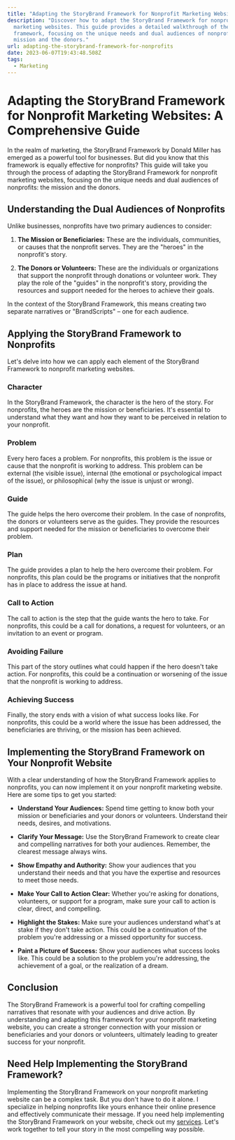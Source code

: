 ```yaml
---
title: "Adapting the StoryBrand Framework for Nonprofit Marketing Websites"
description: "Discover how to adapt the StoryBrand Framework for nonprofit
  marketing websites. This guide provides a detailed walkthrough of the
  framework, focusing on the unique needs and dual audiences of nonprofits: the
  mission and the donors."
url: adapting-the-storybrand-framework-for-nonprofits
date: 2023-06-07T19:43:48.508Z
tags:
  - Marketing
---
```


# Adapting the StoryBrand Framework for Nonprofit Marketing Websites: A Comprehensive Guide

In the realm of marketing, the StoryBrand Framework by Donald Miller has emerged as a powerful tool for businesses. But did you know that this framework is equally effective for nonprofits? This guide will take you through the process of adapting the StoryBrand Framework for nonprofit marketing websites, focusing on the unique needs and dual audiences of nonprofits: the mission and the donors.

## Understanding the Dual Audiences of Nonprofits

Unlike businesses, nonprofits have two primary audiences to consider:

1. **The Mission or Beneficiaries:** These are the individuals, communities, or causes that the nonprofit serves. They are the "heroes" in the nonprofit's story.

2. **The Donors or Volunteers:** These are the individuals or organizations that support the nonprofit through donations or volunteer work. They play the role of the "guides" in the nonprofit's story, providing the resources and support needed for the heroes to achieve their goals.

In the context of the StoryBrand Framework, this means creating two separate narratives or "BrandScripts" – one for each audience.

## Applying the StoryBrand Framework to Nonprofits

Let's delve into how we can apply each element of the StoryBrand Framework to nonprofit marketing websites.

### Character

In the StoryBrand Framework, the character is the hero of the story. For nonprofits, the heroes are the mission or beneficiaries. It's essential to understand what they want and how they want to be perceived in relation to your nonprofit.

### Problem

Every hero faces a problem. For nonprofits, this problem is the issue or cause that the nonprofit is working to address. This problem can be external (the visible issue), internal (the emotional or psychological impact of the issue), or philosophical (why the issue is unjust or wrong).

### Guide

The guide helps the hero overcome their problem. In the case of nonprofits, the donors or volunteers serve as the guides. They provide the resources and support needed for the mission or beneficiaries to overcome their problem.

### Plan

The guide provides a plan to help the hero overcome their problem. For nonprofits, this plan could be the programs or initiatives that the nonprofit has in place to address the issue at hand.

### Call to Action

The call to action is the step that the guide wants the hero to take. For nonprofits, this could be a call for donations, a request for volunteers, or an invitation to an event or program.

### Avoiding Failure

This part of the story outlines what could happen if the hero doesn't take action. For nonprofits, this could be a continuation or worsening of the issue that the nonprofit is working to address.

### Achieving Success

Finally, the story ends with a vision of what success looks like. For nonprofits, this could be a world where the issue has been addressed, the beneficiaries are thriving, or the mission has been achieved.

## Implementing the StoryBrand Framework on Your Nonprofit Website

With a clear understanding of how the StoryBrand Framework applies to nonprofits, you can now implement it on your nonprofit marketing website. Here are some tips to get you started:

- **Understand Your Audiences:** Spend time getting to know both your mission or beneficiaries and your donors or volunteers. Understand their needs, desires, and motivations.

- **Clarify Your Message:** Use the StoryBrand Framework to create clear and compelling narratives for both your audiences. Remember, the clearest message always wins.

- **Show Empathy and Authority:** Show your audiences that you understand their needs and that you have the expertise and resources to meet those needs.

- **Make Your Call to Action Clear:** Whether you're asking for donations, volunteers, or support for a program, make sure your call to action is clear, direct, and compelling.

- **Highlight the Stakes:** Make sure your audiences understand what's at stake if they don't take action. This could be a continuation of the problem you're addressing or a missed opportunity for success.

- **Paint a Picture of Success:** Show your audiences what success looks like. This could be a solution to the problem you're addressing, the achievement of a goal, or the realization of a dream.

## Conclusion

The StoryBrand Framework is a powerful tool for crafting compelling narratives that resonate with your audiences and drive action. By understanding and adapting this framework for your nonprofit marketing website, you can create a stronger connection with your mission or beneficiaries and your donors or volunteers, ultimately leading to greater success for your nonprofit.

## Need Help Implementing the StoryBrand Framework?

Implementing the StoryBrand Framework on your nonprofit marketing website can be a complex task. But you don't have to do it alone. I specialize in helping nonprofits like yours enhance their online presence and effectively communicate their message. If you need help implementing the StoryBrand Framework on your website, check out my [services](https://dustinheisey.com/services). Let's work together to tell your story in the most compelling way possible.
